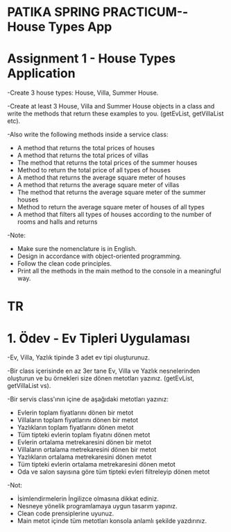 # PATIKA SPRING PRACTICUM--House Types App 

# Assignment 1 - House Types Application 

-Create 3 house types: House, Villa, Summer House.

-Create at least 3 House, Villa and Summer House objects in a class and write the methods that return these examples to you. (getEvList, getVillaList etc).

-Also write the following methods inside a service class:

* A method that returns the total prices of houses
* A method that returns the total prices of villas
* The method that returns the total prices of the summer houses
* Method to return the total price of all types of houses
* A method that returns the average square meter of houses
* A method that returns the average square meter of villas
* The method that returns the average square meter of the summer houses
* Method to return the average square meter of houses of all types
* A method that filters all types of houses according to the number of rooms and halls and returns

-Note:

* Make sure the nomenclature is in English.
* Design in accordance with object-oriented programming.
* Follow the clean code principles.
* Print all the methods in the main method to the console in a meaningful way.

# TR 

# 1. Ödev - Ev Tipleri Uygulaması 

-Ev, Villa, Yazlık tipinde 3 adet ev tipi oluşturunuz.

-Bir class içerisinde en az 3er tane Ev, Villa ve Yazlık nesnelerinden oluşturun ve bu örnekleri size dönen metotları yazınız. (getEvList, getVillaList vs).

-Bir servis class'ının içine de aşağıdaki metotları yazınız:

* Evlerin toplam fiyatlarını dönen bir metot
* Villaların toplam fiyatlarını dönen bir metot
* Yazlıkların toplam fiyatlarını dönen metot
* Tüm tipteki evlerin toplam fiyatını dönen metot
* Evlerin ortalama metrekaresini dönen bir metot
* Villaların ortalama metrekaresini dönen bir metot
* Yazlıkların ortalama metrekaresini dönen metot
* Tüm tipteki evlerin ortalama metrekaresini dönen metot
* Oda ve salon sayısına göre tüm tipteki evleri filtreleyip dönen metot

-Not:

* İsimlendirmelerin İngilizce olmasına dikkat ediniz.
* Nesneye yönelik programlamaya uygun tasarım yapınız.
* Clean code prensiplerine uyunuz.
* Main metot içinde tüm metotları konsola anlamlı şekilde yazdırınız.
